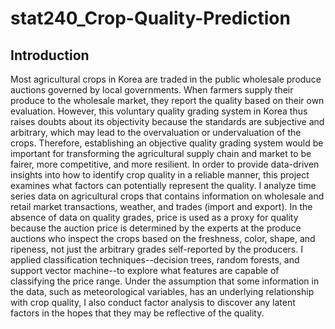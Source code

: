 # stat240_Crop-Quality-Prediction

## Introduction
Most agricultural crops in Korea are traded in the public wholesale produce auctions governed by local governments. When farmers supply their produce to the wholesale market, they report the quality based on their own evaluation. However, this voluntary quality grading system in Korea thus raises doubts about its objectivity because the standards are subjective and arbitrary, which may lead to the overvaluation or undervaluation of the crops. Therefore, establishing an objective quality grading system would be important for transforming the agricultural supply chain and market to be fairer, more competitive, and more resilient. In order to provide data-driven insights into how to identify crop quality in a reliable manner, this project examines what factors can potentially represent the quality. I analyze time series data on agricultural crops that contains information on wholesale and retail market transactions, weather, and trades (import and export). In the absence of data on quality grades, price is used as a proxy for quality because the auction price is determined by the experts at the produce auctions who inspect the crops based on the freshness, color, shape, and ripeness, not just the arbitrary grades self-reported by the producers. I applied classification techniques--decision trees, random forests, and support vector machine--to explore what features are capable of classifying the price range. Under the assumption that some information in the data, such as meteorological variables, has an underlying relationship with crop quality, I also conduct factor analysis to discover any latent factors in the hopes that they may be reflective of the quality.